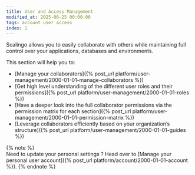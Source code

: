 ```yaml
---
title: User and Access Management
modified_at: 2025-06-25 00:00:00
tags: account user access
index: 1
---
```


Scalingo allows you to easily collaborate with others while maintaining full control over your applications, databases and environments.

This section will help you to:
* [Manage your collaborators]({% post_url platform/user-management/2000-01-01-manage-collaborators %})
* [Get high level understanding of the different user roles and their permissions]({% post_url platform/user-management/2000-01-01-roles %})
* [Have a deeper look into the full collaborator permissions via the permission matrix for each section]({% post_url platform/user-management/2000-01-01-permission-matrix %})
* [Leverage collaborators efficiently based on your organization’s structure]({% post_url platform/user-management/2000-01-01-guides %})

{% note %}  
Need to update your personal settings ? Head over to [Manage your personal user account]({% post_url platform/account/2000-01-01-account %}).
{% endnote %}
